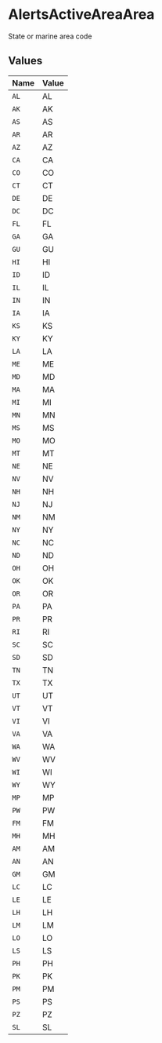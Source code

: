 # AlertsActiveAreaArea

State or marine area code


## Values

| Name  | Value |
| ----- | ----- |
| `AL`  | AL    |
| `AK`  | AK    |
| `AS`  | AS    |
| `AR`  | AR    |
| `AZ`  | AZ    |
| `CA`  | CA    |
| `CO`  | CO    |
| `CT`  | CT    |
| `DE`  | DE    |
| `DC`  | DC    |
| `FL`  | FL    |
| `GA`  | GA    |
| `GU`  | GU    |
| `HI`  | HI    |
| `ID`  | ID    |
| `IL`  | IL    |
| `IN`  | IN    |
| `IA`  | IA    |
| `KS`  | KS    |
| `KY`  | KY    |
| `LA`  | LA    |
| `ME`  | ME    |
| `MD`  | MD    |
| `MA`  | MA    |
| `MI`  | MI    |
| `MN`  | MN    |
| `MS`  | MS    |
| `MO`  | MO    |
| `MT`  | MT    |
| `NE`  | NE    |
| `NV`  | NV    |
| `NH`  | NH    |
| `NJ`  | NJ    |
| `NM`  | NM    |
| `NY`  | NY    |
| `NC`  | NC    |
| `ND`  | ND    |
| `OH`  | OH    |
| `OK`  | OK    |
| `OR`  | OR    |
| `PA`  | PA    |
| `PR`  | PR    |
| `RI`  | RI    |
| `SC`  | SC    |
| `SD`  | SD    |
| `TN`  | TN    |
| `TX`  | TX    |
| `UT`  | UT    |
| `VT`  | VT    |
| `VI`  | VI    |
| `VA`  | VA    |
| `WA`  | WA    |
| `WV`  | WV    |
| `WI`  | WI    |
| `WY`  | WY    |
| `MP`  | MP    |
| `PW`  | PW    |
| `FM`  | FM    |
| `MH`  | MH    |
| `AM`  | AM    |
| `AN`  | AN    |
| `GM`  | GM    |
| `LC`  | LC    |
| `LE`  | LE    |
| `LH`  | LH    |
| `LM`  | LM    |
| `LO`  | LO    |
| `LS`  | LS    |
| `PH`  | PH    |
| `PK`  | PK    |
| `PM`  | PM    |
| `PS`  | PS    |
| `PZ`  | PZ    |
| `SL`  | SL    |